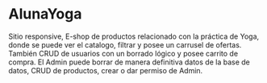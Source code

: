 # AlunaYoga
Sitio responsive, E-shop de productos relacionado con la práctica de Yoga, donde se puede ver el catalogo, filtrar y posee un carrusel de ofertas. También CRUD de usuarios con un borrado lógico y posee carrito de compra. El Admin puede borrar de manera definitiva datos de la base de datos, CRUD de productos, crear o dar permiso de Admin.

